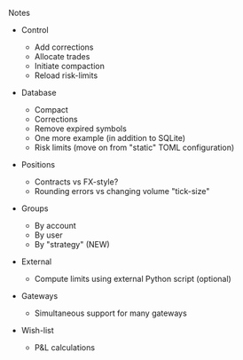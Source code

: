 Notes

* Control

  * Add corrections
  * Allocate trades
  * Initiate compaction
  * Reload risk-limits

* Database

  * Compact
  * Corrections
  * Remove expired symbols
  * One more example (in addition to SQLite)
  * Risk limits (move on from "static" TOML configuration)

* Positions

  * Contracts vs FX-style?
  * Rounding errors vs changing volume "tick-size"

* Groups

  * By account
  * By user
  * By "strategy" (NEW)

* External

  * Compute limits using external Python script (optional)

* Gateways

  * Simultaneous support for many gateways

* Wish-list

  * P&L calculations

